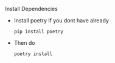 
Install Dependencies

- Install poetry if you dont have already 

    `pip install poetry`

- Then do
    
    `poetry install`
